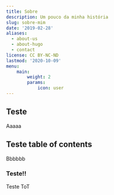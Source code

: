 ```yaml
---
title: Sobre
description: Um pouco da minha história
slug: sobre-mim
date: '2019-02-28'
aliases:
  - about-us
  - about-hugo
  - contact
license: CC BY-NC-ND
lastmod: '2020-10-09'
menu:
    main: 
        weight: 2
        params:
            icon: user
---
```


## Teste

Aaaaa

## Teste table of contents

Bbbbbb

### Teste!!

Teste ToT